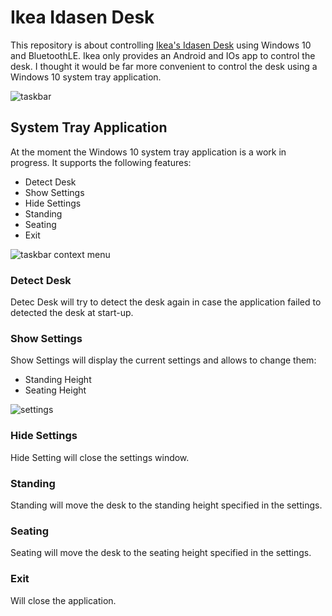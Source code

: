 # Ikea Idasen Desk
This repository is about controlling [Ikea's Idasen Desk](https://www.ikea.com/au/en/p/idasen-desk-sit-stand-black-dark-grey-s29280991/) using Windows 10 and BluetoothLE. Ikea only provides an Android and IOs app to control the desk. I thought it would be far more convenient to control the desk using a Windows 10 system tray application.  

![taskbar](https://github.com/tschroedter/idasen-desk/blob/main/docs/images/Taskbar.png)

## System Tray Application
At the moment the Windows 10 system tray application is a work in progress. It supports the following features:
- Detect Desk
- Show Settings
- Hide Settings
- Standing
- Seating
- Exit

![taskbar context menu](https://github.com/tschroedter/idasen-desk/blob/main/docs/images/Taskbar%20Context%20Menu.png)

### Detect Desk
Detec Desk will try to detect the desk again in case the application failed to detected the desk at start-up.

### Show Settings
Show Settings will display the current settings and allows to change them:
- Standing Height
- Seating Height

![settings](https://github.com/tschroedter/idasen-desk/blob/main/docs/images/Settings.png)

### Hide Settings
Hide Setting will close the settings window.

### Standing
Standing will move the desk to the standing height specified in the settings.

### Seating
Seating will move the desk to the seating height specified in the settings.

### Exit
Will close the application.
